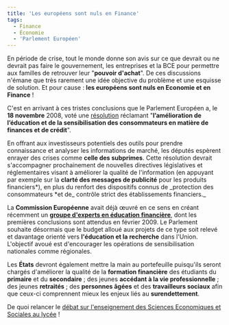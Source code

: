 ```yaml
---
title: 'Les européens sont nuls en Finance'
tags:
  - Finance
  - Économie
  - 'Parlement Européen'
---
```


En période de crise, tout le monde donne son avis sur ce que devrait ou ne
devrait pas faire le gouvernement, les entreprises et la BCE pour permettre aux
familles de retrouver leur "**pouvoir d'achat**". De ces discussions n'émane que
très rarement une idée objective du problème et une esquisse de solution. Et
pour cause : **les européens sont nuls en Economie et en Finance** !

<!-- more -->

C'est en arrivant à ces tristes conclusions que le Parlement Européen a, le **18
novembre** 2008, voté une
[résolution](http://www.europarl.europa.eu/sides/getDoc.do?type=REPORT&reference=A6-2008-0393&language=FR&mode=XML)
réclamant "**l’amélioration de l’éducation et de la sensibilisation des
consommateurs en matière de finances et de crédit**".

En offrant aux investisseurs potentiels des outils pour prendre connaissance et
analyser les informations de marché, les députés espèrent enrayer des crises
comme **celle des subprimes**. Cette résolution devrait s'accompagner
prochainement de nouvelles directives législatives et réglementaires visant à
améliorer la qualité de l'information (en appuyant par exemple sur la **clarté
des messages de publicité** pour les produits financiers*), en plus du renfort
des dispositifs connus de \_protection des consommateurs *<span>et de</span>_
contrôle strict des établissements financiers._

La **Commission Européenne** avait déjà œuvré en ce sens en créant récemment un
**[groupe d'experts en éducation financière](http://www.fenetreeurope.com/php/page.php?section=actu&id=12550)**,
dont les premières conclusions sont attendus en février 2009\. Le Parlement
souhaite désormais que le budget alloué aux projets de ce type soit relevé et
davantage orienté vers **l'éducation et la recherche** dans l'Union. L'objectif
avoué est d'encourager les opérations de sensibilisation nationales comme
régionales.

Les **États** devront également mettre la main au portefeuille puisqu'ils seront
chargés d'améliorer la qualité de la **formation financière** des étudiants du
**primaire** et du **secondaire** ; des jeunes **accédant à la vie
professionnelle** ; des jeunes **retraités** ; des **personnes âgées** et des
**travailleurs sociaux** afin que ceux-ci comprennent mieux les enjeux liés au
**surendettement**.

De quoi relancer le
[débat sur l'enseignement des Sciences Economiques et Sociales au lycée](http://uneheuredepeine.blogspot.com/2008/12/pourquoi-enseigner-conomie-et.html)
!
